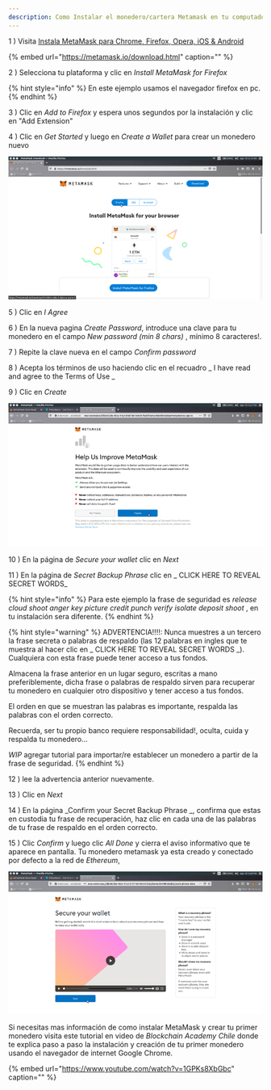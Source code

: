 ```yaml
---
description: Como Instalar el monedero/cartera Metamask en tu computador, dispositivo móvil o teléfono y crear tu primer monedero digital?
---
```


1 \) Visita [Instala MetaMask para Chrome, Firefox, Opera, iOS & Android](https://metamask.io/download.html)

{% embed url="https://metamask.io/download.html" caption="" %}

2 \) Selecciona tu plataforma y clic en _Install MetaMask for Firefox_

{% hint style="info" %}
En este ejemplo usamos el navegador firefox en pc.
{% endhint %}

3 \) Clic en _Add to Firefox_ y espera unos segundos por la instalación y clic en "Add Extension"

4 \) Clic en _Get Started_ y luego en _Create a Wallet_ para crear un monedero nuevo

![](../../.gitbook/assets/metamask-firefox-install-1.gif)

5 \) Clic en _I Agree_ 

6 \) En la nueva pagina _Create Password_,  introduce una clave para tu monedero en el campo  _New password (min 8 chars)_ , mínimo 8 caracteres!.

7 \) Repite la clave nueva en el campo _Confirm password_

8 \) Acepta los términos de uso haciendo clic en el recuadro _ I have read and agree to the Terms of Use _

9 \) Clic en _Create_

![](../../.gitbook/assets/metamask-firefox-install-2.gif)

10 \) En la página de _Secure your wallet_ clic en _Next_

11 \) En la página de _Secret Backup Phrase_ clic en _ CLICK HERE TO REVEAL SECRET WORDS_

{% hint style="info" %}
Para este ejemplo la frase de seguridad es _release cloud shoot anger key picture credit punch verify isolate deposit shoot_ , en tu instalación sera diferente.
{% endhint %}

{% hint style="warning" %}
ADVERTENCIA!!!!: Nunca muestres a un tercero la frase secreta o palabras de respaldo (las 12 palabras en ingles que te muestra al hacer clic en _ CLICK HERE TO REVEAL SECRET WORDS _). Cualquiera con esta frase puede tener acceso a tus fondos.

Almacena la frase anterior en un lugar seguro, escritas a mano preferiblemente, dicha frase o palabras de respaldo sirven para recuperar tu monedero en cualquier otro dispositivo y tener acceso a tus fondos.

El orden en que se muestran las palabras es importante, respalda las palabras con el orden correcto.

Recuerda, ser tu propio banco requiere responsabilidad!, oculta, cuida y respalda tu monedero...

_WIP_ agregar tutorial para importar/re establecer  un monedero a partir de la frase de seguridad. 
{% endhint %}

12 \) lee la advertencia anterior nuevamente. 

13 \) Clic en _Next_

14 \) En la página _Confirm your Secret Backup Phrase _, confirma que estas en custodia tu frase de recuperación, haz clic en cada una de las palabras de tu frase de respaldo en el orden correcto.

15 \) Clic _Confirm_ y luego clic _All Done_ y cierra el aviso informativo que te aparece en pantalla. Tu monedero metamask ya esta creado y conectado por defecto a la red de _Ethereum_, 

![](../../.gitbook/assets/metamask-firefox-install-3.gif)

Si necesitas mas información de como instalar MetaMask y crear tu primer monedero visita este tutorial en video de _Blockchain Academy Chile_ donde te explica paso a paso la instalación y creación de tu primer monedero usando el navegador de internet Google Chrome.

{% embed url="https://www.youtube.com/watch?v=1GPKs8XbGbc" caption="" %}

